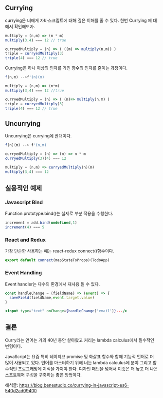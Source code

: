 ## Currying

currying은 너에게 자바스크립트에 대해 깊은 이해를 줄 수 있다. 한번 Currying 에 대해서 확인해보자.

```jsx
multiply = (n,m) => (n * m)
multiply(3,4) === 12 // true

curryedMultiply = (n) => ( ((m) => multiply(n,m)) )
triple = curryedMultiply(3)
triple(4) === 12 // true
```

Currying은 하나 이상의 인자를 가진 함수의 인자를 줄이는 과정이다. 

```jsx
f(n,m) -->f'(n)(m)
```

```jsx
multiply = (n,m) => (n*m)
multiply(3,4) === 12 //true

curryedMultiply = (n) => ( (m)=> multiply(n,m) )
triple = curryedMultiply(3)
triple(4) === 12 // true
```

## Uncurrying

Uncurrying은 currying에 반대이다.

```jsx
f(n)(m) --> f'(n,m)
```

```jsx
curryedMultiply = (n) => (m) => n * m
curryedMultiply(3)(4) === 12

multiply = (n,m) => curryedMultiply(n)(m)
multiply(3,4) === 12
```

## 실용적인 예제

### Javascript Bind

Function.prototype.bind()는 실제로 부분 적용을 수행한다.

```jsx
increment = add.bind(undefined,1)
increment(4) === 5
```

### React and Redux

가장 단순한 사용하는 예는 react-redux connect()함수이다.

```jsx
export default connect(mapStateToProps)(TodoApp)
```

### Event Handling

Event handler는 다수의 환경에서 재사용 될 수 있다.

```jsx
const handleChange = (fieldName) => (event) => {
  saveField(fieldName,event.target.value)
}

<input type="text" onChange={handleChange('email')}.../>
```

## 결론

Curry라는 언어는 거의 40년 동안 살아왔고 커리는 lambda calculus에서 필수적인 변형이다.

JavaScript는 요즘 특히 네이티브 promise 및 화살표 함수와 함께 기능적 언어로 더 많이 사용되고 있다. 언어를 마스터하기 위해 너는 lambda calculus에 분야 그리고 함수적인 프로그래밍에 지식을 가져야 한다. 디자인 패턴을 넘어서 이것은 더 높고 더 나은 소프트웨어 구성을 구축하는 좋은 방법이다.

해석글: <a href="https://blog.benestudio.co/currying-in-javascript-es6-540d2ad09400">https://blog.benestudio.co/currying-in-javascript-es6-540d2ad09400</a>
